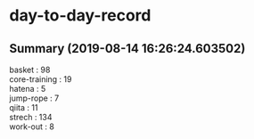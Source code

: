 # day-to-day-record  
## Summary  (2019-08-14 16:26:24.603502)  
basket : 98  
core-training : 19  
hatena : 5  
jump-rope : 7  
qiita : 11  
strech : 134  
work-out : 8  

